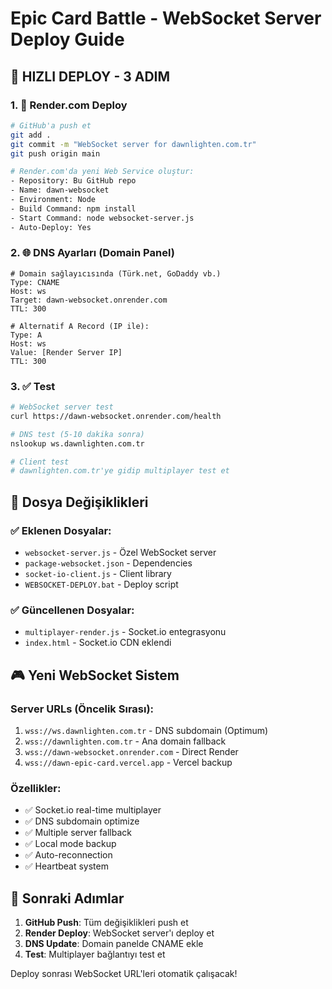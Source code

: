 # Epic Card Battle - WebSocket Server Deploy Guide

## 🎯 HIZLI DEPLOY - 3 ADIM

### 1. 🚀 Render.com Deploy
```bash
# GitHub'a push et
git add .
git commit -m "WebSocket server for dawnlighten.com.tr"
git push origin main

# Render.com'da yeni Web Service oluştur:
- Repository: Bu GitHub repo
- Name: dawn-websocket
- Environment: Node
- Build Command: npm install
- Start Command: node websocket-server.js
- Auto-Deploy: Yes
```

### 2. 🌐 DNS Ayarları (Domain Panel)
```dns
# Domain sağlayıcısında (Türk.net, GoDaddy vb.)
Type: CNAME
Host: ws
Target: dawn-websocket.onrender.com
TTL: 300

# Alternatif A Record (IP ile):
Type: A
Host: ws  
Value: [Render Server IP]
TTL: 300
```

### 3. ✅ Test
```bash
# WebSocket server test
curl https://dawn-websocket.onrender.com/health

# DNS test (5-10 dakika sonra)
nslookup ws.dawnlighten.com.tr

# Client test
# dawnlighten.com.tr'ye gidip multiplayer test et
```

## 🔧 Dosya Değişiklikleri

### ✅ Eklenen Dosyalar:
- `websocket-server.js` - Özel WebSocket server
- `package-websocket.json` - Dependencies
- `socket-io-client.js` - Client library
- `WEBSOCKET-DEPLOY.bat` - Deploy script

### ✅ Güncellenen Dosyalar:
- `multiplayer-render.js` - Socket.io entegrasyonu
- `index.html` - Socket.io CDN eklendi

## 🎮 Yeni WebSocket Sistem

### Server URLs (Öncelik Sırası):
1. `wss://ws.dawnlighten.com.tr` - DNS subdomain (Optimum)
2. `wss://dawnlighten.com.tr` - Ana domain fallback
3. `wss://dawn-websocket.onrender.com` - Direct Render
4. `wss://dawn-epic-card.vercel.app` - Vercel backup

### Özellikler:
- ✅ Socket.io real-time multiplayer
- ✅ DNS subdomain optimize
- ✅ Multiple server fallback
- ✅ Local mode backup
- ✅ Auto-reconnection
- ✅ Heartbeat system

## 🚨 Sonraki Adımlar

1. **GitHub Push**: Tüm değişiklikleri push et
2. **Render Deploy**: WebSocket server'ı deploy et
3. **DNS Update**: Domain panelde CNAME ekle
4. **Test**: Multiplayer bağlantıyı test et

Deploy sonrası WebSocket URL'leri otomatik çalışacak!
